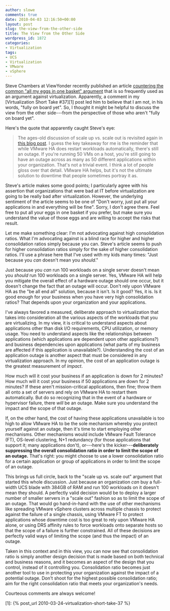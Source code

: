```yaml
---
author: slowe
comments: true
date: 2010-04-03 12:16:50+00:00
layout: post
slug: the-view-from-the-other-side
title: The View from the Other Side
wordpress_id: 1872
categories:
- Virtualization
tags:
- UCS
- Virtualization
- VMware
- vSphere
---
```


Steve Chambers at ViewYonder recently published an article [countering the common "all my eggs in one basket" argument](http://viewyonder.com/2010/03/28/dont-be-a-chicken-cram-your-eggs-into-vsphere-on-ucs/) that is so frequently used as an argument against virtualization. Apparently, a comment in my [Virtualization Short Take #37][1] post led him to believe that I am not, in his words, "fully on board yet". So, I thought it might be helpful to discuss the view from the other side---from the perspective of those who aren't "fully on board yet".

Here's the quote that apparently caught Steve's eye:

>The ages-old discussion of scale up vs. scale out is revisited again in [this blog post](http://itsjustanotherlayer.com/2010/03/scale-up-or-scale-out%e2%84%a2/). I guess the key takeaway for me is the reminder that while VMware HA does restart workloads automatically, there's still an outage. If you're running 50 VMs on a host, you're still going to have an outage across as many as 50 different applications within your organization. That's not a trivial event. I think a lot of people gloss over that detail. VMware HA helps, but it's not the ultimate solution to downtime that people sometimes portray it as.

Steve's article makes some good points; I particularly agree with his assertion that organizations that were bad at IT before virtualization are going to be really bad after virtualization. However, the underlying sentiment of the article seems to be one of "Don't worry, just put all your applications in and everything will be fine". Sorry, I don't agree there. Feel free to put all your eggs in one basket if you prefer, but make sure you understand the value of those eggs and are willing to accept the risks that result.

Let me make something clear: I'm not advocating against high consolidation ratios. What I'm advocating against is a blind race for higher and higher consolidation ratios simply because you can. Steve's article seems to push for higher consolidation ratios simply for the sake of higher consolidation ratios. I'll use a phrase here that I've used with my kids many times: "Just because you _can_ doesn't mean you _should_."

Just because you _can_ run 100 workloads on a single server doesn't mean you _should_ run 100 workloads on a single server. Yes, VMware HA will help you mitigate the overall effect of a hardware outage should one occur, but it doesn't change the fact that an outage will occur. Don't rely upon VMware HA as the "be all end all" solution, because it isn't. Is it good? Yes, it is. Is it good enough for your business when you have very high consolidation ratios? That depends upon your organization and your applications.

I've always favored a measured, deliberate approach to virtualization that takes into consideration all the various aspects of the workloads that you are virtualizing. In my view, it is critical to understand aspects about applications other than disk I/O requirements, CPU utilization, or memory usage. You need to understand aspects like the relationships between applications (which applications are dependent upon other applications?) and business dependencies upon applications (what parts of my business are affected if this application is unavailable?). Understanding the cost of an application outage is another aspect that must be considered in any virtualization approach. In my opinion, the cost of an application outage is the greatest measurement of _impact_.

How much will it cost your business if an application is down for 2 minutes? How much will it cost your business if 50 applications are down for 2 minutes? If these aren't mission-critical applications, then fine; throw them all onto a set of servers and rely on VMware HA to restart them automatically. But do so recognizing that in the event of a hardware or hypervisor failure, there _will_ be an outage. Make sure you understand the impact and the scope of that outage.

If, on the other hand, the cost of having these applications unavailable is too high to allow VMware HA to be the sole mechanism whereby you protect yourself against an outage, then it's time to start employing other mechanisms. Other mechanisms would include VMware Fault Tolerance (FT), OS-level clustering, N+1 redundancy (for those applications that support it; many applications don't), or---here's the kicker---**deliberately suppressing the overall consolidation ratio in order to limit the scope of an outage.** That's right: you might choose to use a lower consolidation ratio for a certain application or group of applications in order to limit the scope of an outage.

This brings us full circle, back to the "scale up vs. scale out" argument that started this whole discussion. Just because an organization _can_ buy a full-width UCS blade with 384GB of RAM and run 100 workloads on it doesn't mean they should. A perfectly valid decision would be to deploy a larger number of smaller servers in a "scale out" fashion so as to limit the scope of an outage. That would go hand-in-hand with the use of other mechanisms like spreading VMware vSphere clusters across multiple chassis to protect against the failure of a single chassis, using VMware FT to protect applications whose downtime cost is too great to rely upon VMware HA alone, or using DRS affinity rules to force workloads onto separate hosts so that the scope of a failure is further constrained. All of these decisions are perfectly valid ways of limiting the scope (and thus the impact) of an outage.

Taken in this context and in this view, you can now see that consolidation ratio is simply another design decision that is made based on both technical and business reasons, and it becomes an aspect of the design that you control, instead of it controlling you. Consolidation ratio becomes just another tool to use in protecting your organization against the impact of a potential outage. Don't shoot for the highest possible consolidation ratio; aim for the right consolidation ratio that meets your organization's needs.

Courteous comments are always welcome!

[1]: {% post_url 2010-03-24-virtualization-short-take-37 %}
